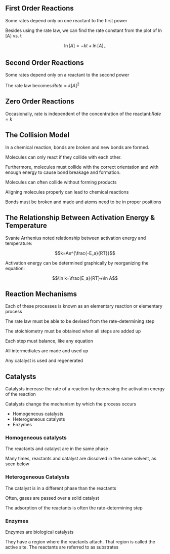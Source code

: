 ## First Order Reactions
Some rates depend only on one reactant to the first power

Besides using the rate law, we can find the rate constant from the plot of ln [A] vs. t

$$\ln\left[A\right]=-kt+\ln\left[A\right]_{\circ}$$

## Second Order Reactions
Some rates depend only on a reactant to the second power

The rate law becomes:$Rate=k\left[A\right]^2$

## Zero Order Reactions
Occasionally, rate is independent of the concentration of the reactant:$Rate=k$

## The Collision Model

In a chemical reaction, bonds are broken and new bonds are formed.

Molecules can only react if they collide with each other.

Furthermore, molecules must collide with the correct orientation and with enough energy to cause bond breakage and formation.

Molecules can often collide without forming products

Aligning molecules properly can lead to chemical reactions

Bonds must be broken and made and atoms need to be in proper positions

## The Relationship Between Activation Energy & Temperature

Svante Arrhenius noted relationship between activation energy and temperature:

$$k=Ae^{\frac{-E_a}{RT}}$$

Activation energy can be determined graphically by reorganizing the equation:

$$\ln k=\frac{E_a}{RT}+\ln A$$

## Reaction Mechanisms
Each of these processes is known as an elementary reaction or elementary process

The rate law must be able to be devised from the rate-determining step

The stoichiometry must be obtained when all steps are added up

Each step must balance, like any equation

All intermediates are made and used up

Any catalyst is used and regenerated

## Catalysts
Catalysts increase the rate of a reaction by decreasing the activation energy of the reaction

Catalysts change the mechanism by which the process occurs

+ Homogeneous catalysts
+ Heterogeneous catalysts
+ Enzymes
### Homogeneous catalysts
The reactants and catalyst are in the same phase

Many times, reactants and catalyst are dissolved in the same solvent, as seen below

### Heterogeneous Catalysts
The catalyst is in a different phase than the reactants

Often, gases are passed over a solid catalyst

The adsorption of the reactants is often the rate-determining step

### Enzymes
Enzymes are biological catalysts

They have a region where the reactants attach. That region is called the active site. The reactants are referred to as substrates